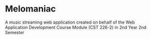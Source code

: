 # Melomaniac

<p>A music streaming web application created on behalf of the Web Application Development Course Module (CST 226-2) in 2nd Year 2nd Semester </p>
